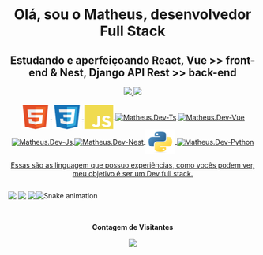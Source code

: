 <h1 align="center">Olá, sou o Matheus, desenvolvedor Full Stack</h1>
<h2 align="center"> Estudando e aperfeiçoando React, Vue >> front-end & Nest, Django API Rest >> back-end</h2>
<div align="center">
  <a href="https://github.com/matheusstyt">
  <img height="180em" src="https://github-readme-stats.vercel.app/api?username=matheusstyt&show_icons=true&theme=dracula&include_all_commits=true&count_private=true"/>
  <img height="180em" src="https://github-readme-stats.vercel.app/api/top-langs/?username=matheusstyt&layout=compact&langs_count=7&theme=dracula"/>
</div>
<div align="center" style="display: inline_block"><br>
<img align="center" alt="Matheus.Dev-HTML" height="50" width="60" src="https://raw.githubusercontent.com/devicons/devicon/master/icons/html5/html5-original.svg">
<img align="center" alt="Matheus.Dev-CSS" height="50" width="60" src="https://raw.githubusercontent.com/devicons/devicon/master/icons/css3/css3-original.svg">      
<img align="center" alt="Matheus.Dev-Js" height="50" width="60" src="https://raw.githubusercontent.com/devicons/devicon/master/icons/javascript/javascript-plain.svg">
<img align="center" alt="Matheus.Dev-Ts" height="50" width="60" src="https://cdn.jsdelivr.net/gh/devicons/devicon@latest/icons/typescript/typescript-original.svg">
<img align="center" alt="Matheus.Dev-Vue" height="50" width="60" src="https://cdn.jsdelivr.net/gh/devicons/devicon/icons/vuejs/vuejs-original.svg" />   
<img align="center" alt="Matheus.Dev-Js" height="50" width="60" 
     src="https://cdn.jsdelivr.net/gh/devicons/devicon/icons/react/react-original.svg" />
<img align="center" alt="Matheus.Dev-Nest" height="50" width="60"
     src="https://cdn.jsdelivr.net/gh/devicons/devicon@latest/icons/nestjs/nestjs-original.svg" />   

<img align="center" alt="Matheus.Dev-Python" height="50" width="60" src="https://raw.githubusercontent.com/devicons/devicon/master/icons/python/python-original.svg">
<img align="center" alt="Matheus.Dev-Python" height="50" width="60" src="https://cdn.jsdelivr.net/gh/devicons/devicon/icons/django/django-plain.svg" />
  <p>Essas são as linguagem que possuo experiências, como vocês podem ver, meu objetivo é ser um Dev full stack.</p>
</div>
 
 
<div style="display: flex"; justify-content: space-around;> 

  <a href="https://instagram.com/matheus._dev" target="_blank"><img src="https://img.shields.io/badge/-Instagram-%23E4405F?style=for-the-badge&logo=instagram&logoColor=white" target="_blank"></a>
  <a href = "mailto:matheus20galdino@gmail.com"><img src="https://img.shields.io/badge/-Gmail-%23333?style=for-the-badge&logo=gmail&logoColor=white" target="_blank"></a>
  <a href="https://www.linkedin.com/in/matheus-galdino-083825144/" target="_blank"><img src="https://img.shields.io/badge/-LinkedIn-%230077B5?style=for-the-badge&logo=linkedin&logoColor=white" target="_blank"></a> 
 
  ![Snake animation](https://github.com/matheusstyt/matheusstyt/blob/output/github-contribution-grid-snake.svg)
 
</div>

<div align="center">
<br><p align="centre"><b>Contagem de Visitantes</b></p>  
<p align="center"><img align="center" src="https://profile-counter.glitch.me/{matheusstyt}/count.svg" /></p> 
<br>
</div>

